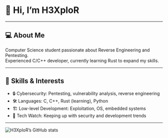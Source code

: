 # 👋 Hi, I’m H3XploR

---

## 💻 About Me

Computer Science student passionate about Reverse Engineering and Pentesting.  
Experienced C/C++ developer, currently learning Rust to expand my skills.

---

## 🌟 Skills & Interests

- 🔒 Cybersecurity: Pentesting, vulnerability analysis, reverse engineering
- 🛠 Languages: C, C++, Rust (learning), Python
- 🏗 Low-level Development: Exploitation, OS, embedded systems
- 🚀 Tech Watch: Keeping up with security and development trends

---

![H3XploR’s GitHub stats](https://github-readme-stats.vercel.app/api?username=H3XploR&show_icons=true&theme=radical)
